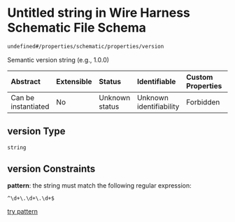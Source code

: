 # Untitled string in Wire Harness Schematic File Schema

```txt
undefined#/properties/schematic/properties/version
```

Semantic version string (e.g., 1.0.0)

| Abstract            | Extensible | Status         | Identifiable            | Custom Properties | Additional Properties | Access Restrictions | Defined In                                                              |
| :------------------ | :--------- | :------------- | :---------------------- | :---------------- | :-------------------- | :------------------ | :---------------------------------------------------------------------- |
| Can be instantiated | No         | Unknown status | Unknown identifiability | Forbidden         | Allowed               | none                | [schematic.schema.json\*](schematic.schema.json "open original schema") |

## version Type

`string`

## version Constraints

**pattern**: the string must match the following regular expression:&#x20;

```regexp
^\d+\.\d+\.\d+$
```

[try pattern](https://regexr.com/?expression=%5E%5Cd%2B%5C.%5Cd%2B%5C.%5Cd%2B%24 "try regular expression with regexr.com")
